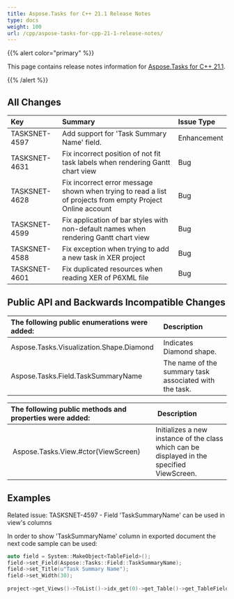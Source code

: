 ```yaml
---
title: Aspose.Tasks for C++ 21.1 Release Notes
type: docs
weight: 100
url: /cpp/aspose-tasks-for-cpp-21-1-release-notes/
---
```


{{% alert color="primary" %}} 

This page contains release notes information for [Aspose.Tasks for C++ 21.1](https://downloads.aspose.com/tasks/cpp/new-releases/aspose.tasks-for-c---21.1/).

{{% /alert %}}
## **All Changes**
|**Key**|**Summary**|**Issue Type**|
| :- | :- | :- |
| TASKSNET-4597 | Add support for 'Task Summary Name' field. | Enhancement |
| TASKSNET-4631 | Fix incorrect position of not fit task labels when rendering Gantt chart view | Bug |
| TASKSNET-4628 | Fix incorrect error message shown when trying to read a list of projects from empty Project Online account | Bug |
| TASKSNET-4599 | Fix application of bar styles with non-default names when rendering Gantt chart view | Bug |
| TASKSNET-4588 | Fix exception when trying to add a new task in XER project | Bug |
| TASKSNET-4601 | Fix duplicated resources when reading XER of P6XML file | Bug |

## **Public API and Backwards Incompatible Changes**

|**The following public enumerations were added:**|**Description**|
| :- | :- |
| Aspose.Tasks.Visualization.Shape.Diamond | Indicates Diamond shape. |
| Aspose.Tasks.Field.TaskSummaryName | The name of the summary task associated with the task. |

|**The following public methods and properties were added:** | **Description** |
| :- | :- |
| Aspose.Tasks.View.#ctor(ViewScreen) | Initializes a new instance of the <see cref="View"/> class which can be displayed in the specified ViewScreen. |


## **Examples**

Related issue: TASKSNET-4597 - Field 'TaskSummaryName' can be used in view's columns

In order to show 'TaskSummaryName' column in exported document the next code sample can be used:
``` cpp
auto field = System::MakeObject<TableField>();
field->set_Field(Aspose::Tasks::Field::TaskSummaryName);
field->set_Title(u"Task Summary Name");
field->set_Width(30);
    
project->get_Views()->ToList()->idx_get(0)->get_Table()->get_TableFields()->Add(field);
```